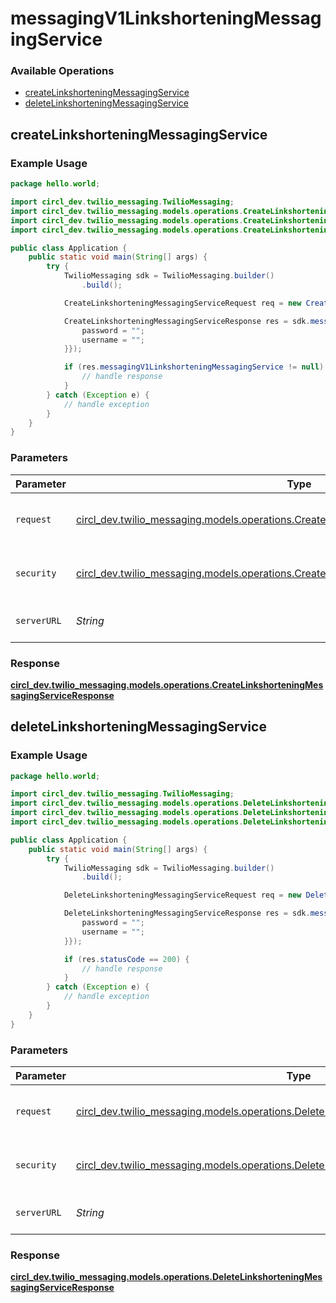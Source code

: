 # messagingV1LinkshorteningMessagingService

### Available Operations

* [createLinkshorteningMessagingService](#createlinkshorteningmessagingservice)
* [deleteLinkshorteningMessagingService](#deletelinkshorteningmessagingservice)

## createLinkshorteningMessagingService

### Example Usage

```java
package hello.world;

import circl_dev.twilio_messaging.TwilioMessaging;
import circl_dev.twilio_messaging.models.operations.CreateLinkshorteningMessagingServiceRequest;
import circl_dev.twilio_messaging.models.operations.CreateLinkshorteningMessagingServiceResponse;
import circl_dev.twilio_messaging.models.operations.CreateLinkshorteningMessagingServiceSecurity;

public class Application {
    public static void main(String[] args) {
        try {
            TwilioMessaging sdk = TwilioMessaging.builder()
                .build();

            CreateLinkshorteningMessagingServiceRequest req = new CreateLinkshorteningMessagingServiceRequest("laborum", "dolores");            

            CreateLinkshorteningMessagingServiceResponse res = sdk.messagingV1LinkshorteningMessagingService.createLinkshorteningMessagingService(req, new CreateLinkshorteningMessagingServiceSecurity("dolorem", "corporis") {{
                password = "";
                username = "";
            }});

            if (res.messagingV1LinkshorteningMessagingService != null) {
                // handle response
            }
        } catch (Exception e) {
            // handle exception
        }
    }
}
```

### Parameters

| Parameter                                                                                                                                                            | Type                                                                                                                                                                 | Required                                                                                                                                                             | Description                                                                                                                                                          |
| -------------------------------------------------------------------------------------------------------------------------------------------------------------------- | -------------------------------------------------------------------------------------------------------------------------------------------------------------------- | -------------------------------------------------------------------------------------------------------------------------------------------------------------------- | -------------------------------------------------------------------------------------------------------------------------------------------------------------------- |
| `request`                                                                                                                                                            | [circl_dev.twilio_messaging.models.operations.CreateLinkshorteningMessagingServiceRequest](../../models/operations/CreateLinkshorteningMessagingServiceRequest.md)   | :heavy_check_mark:                                                                                                                                                   | The request object to use for the request.                                                                                                                           |
| `security`                                                                                                                                                           | [circl_dev.twilio_messaging.models.operations.CreateLinkshorteningMessagingServiceSecurity](../../models/operations/CreateLinkshorteningMessagingServiceSecurity.md) | :heavy_check_mark:                                                                                                                                                   | The security requirements to use for the request.                                                                                                                    |
| `serverURL`                                                                                                                                                          | *String*                                                                                                                                                             | :heavy_minus_sign:                                                                                                                                                   | An optional server URL to use.                                                                                                                                       |


### Response

**[circl_dev.twilio_messaging.models.operations.CreateLinkshorteningMessagingServiceResponse](../../models/operations/CreateLinkshorteningMessagingServiceResponse.md)**


## deleteLinkshorteningMessagingService

### Example Usage

```java
package hello.world;

import circl_dev.twilio_messaging.TwilioMessaging;
import circl_dev.twilio_messaging.models.operations.DeleteLinkshorteningMessagingServiceRequest;
import circl_dev.twilio_messaging.models.operations.DeleteLinkshorteningMessagingServiceResponse;
import circl_dev.twilio_messaging.models.operations.DeleteLinkshorteningMessagingServiceSecurity;

public class Application {
    public static void main(String[] args) {
        try {
            TwilioMessaging sdk = TwilioMessaging.builder()
                .build();

            DeleteLinkshorteningMessagingServiceRequest req = new DeleteLinkshorteningMessagingServiceRequest("explicabo", "nobis");            

            DeleteLinkshorteningMessagingServiceResponse res = sdk.messagingV1LinkshorteningMessagingService.deleteLinkshorteningMessagingService(req, new DeleteLinkshorteningMessagingServiceSecurity("enim", "omnis") {{
                password = "";
                username = "";
            }});

            if (res.statusCode == 200) {
                // handle response
            }
        } catch (Exception e) {
            // handle exception
        }
    }
}
```

### Parameters

| Parameter                                                                                                                                                            | Type                                                                                                                                                                 | Required                                                                                                                                                             | Description                                                                                                                                                          |
| -------------------------------------------------------------------------------------------------------------------------------------------------------------------- | -------------------------------------------------------------------------------------------------------------------------------------------------------------------- | -------------------------------------------------------------------------------------------------------------------------------------------------------------------- | -------------------------------------------------------------------------------------------------------------------------------------------------------------------- |
| `request`                                                                                                                                                            | [circl_dev.twilio_messaging.models.operations.DeleteLinkshorteningMessagingServiceRequest](../../models/operations/DeleteLinkshorteningMessagingServiceRequest.md)   | :heavy_check_mark:                                                                                                                                                   | The request object to use for the request.                                                                                                                           |
| `security`                                                                                                                                                           | [circl_dev.twilio_messaging.models.operations.DeleteLinkshorteningMessagingServiceSecurity](../../models/operations/DeleteLinkshorteningMessagingServiceSecurity.md) | :heavy_check_mark:                                                                                                                                                   | The security requirements to use for the request.                                                                                                                    |
| `serverURL`                                                                                                                                                          | *String*                                                                                                                                                             | :heavy_minus_sign:                                                                                                                                                   | An optional server URL to use.                                                                                                                                       |


### Response

**[circl_dev.twilio_messaging.models.operations.DeleteLinkshorteningMessagingServiceResponse](../../models/operations/DeleteLinkshorteningMessagingServiceResponse.md)**

